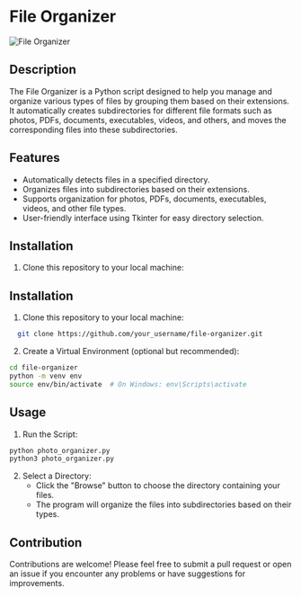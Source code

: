 # File Organizer

![File Organizer](https://your_image_link_here)

## Description
The File Organizer is a Python script designed to help you manage and organize various types of files by grouping them based on their extensions. It automatically creates subdirectories for different file formats such as photos, PDFs, documents, executables, videos, and others, and moves the corresponding files into these subdirectories.

## Features
- Automatically detects files in a specified directory.
- Organizes files into subdirectories based on their extensions.
- Supports organization for photos, PDFs, documents, executables, videos, and other file types.
- User-friendly interface using Tkinter for easy directory selection.

## Installation
1. Clone this repository to your local machine:


## Installation
1. Clone this repository to your local machine:

```bash
  git clone https://github.com/your_username/file-organizer.git

```
2. Create a Virtual Environment (optional but recommended):
```bash
cd file-organizer
python -m venv env
source env/bin/activate  # On Windows: env\Scripts\activate
```




## Usage
1. Run the Script:
```bash
python photo_organizer.py
python3 photo_organizer.py
```

2. Select a Directory:
   - Click the "Browse" button to choose the directory containing your files.
   - The program will organize the files into subdirectories based on their types.

## Contribution
Contributions are welcome! Please feel free to submit a pull request or open an issue if you encounter any problems or have suggestions for improvements.
